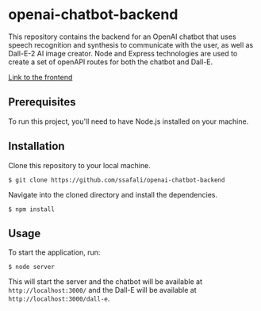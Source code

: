 # openai-chatbot-backend
This repository contains the backend for an OpenAI chatbot that uses speech recognition and synthesis to communicate with the user, as well as Dall-E-2 AI image creator. Node and Express technologies are used to create a set of openAPI routes for both the chatbot and Dall-E.

[Link to the frontend](https://github.com/ssafali/openai-chatbot-frontend)

## Prerequisites

To run this project, you'll need to have Node.js installed on your machine. 

## Installation

Clone this repository to your local machine.

```
$ git clone https://github.com/ssafali/openai-chatbot-backend
```

Navigate into the cloned directory and install the dependencies.

```
$ npm install
```

## Usage

To start the application, run:

```
$ node server
```

This will start the server and the chatbot will be available at `http://localhost:3000/` and the Dall-E will be available at `http://localhost:3000/dall-e`.

